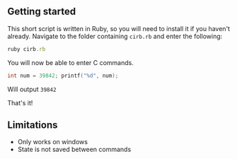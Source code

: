 ## Getting started

This short script is written in Ruby, so you will need to install it if you haven't already. Navigate to the folder containing `cirb.rb` and enter the following:

```ruby
ruby cirb.rb
```

You will now be able to enter C commands.

```C
int num = 39842; printf("%d", num);
```

Will output `39842`

That's it!

## Limitations

* Only works on windows
* State is not saved between commands